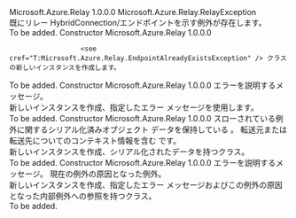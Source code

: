 <Type Name="EndpointAlreadyExistsException" FullName="Microsoft.Azure.Relay.EndpointAlreadyExistsException">
  <TypeSignature Language="C#" Value="public class EndpointAlreadyExistsException : Microsoft.Azure.Relay.RelayException" />
  <TypeSignature Language="ILAsm" Value=".class public auto ansi serializable beforefieldinit EndpointAlreadyExistsException extends Microsoft.Azure.Relay.RelayException" />
  <TypeSignature Language="DocId" Value="T:Microsoft.Azure.Relay.EndpointAlreadyExistsException" />
  <TypeSignature Language="VB.NET" Value="Public Class EndpointAlreadyExistsException&#xA;Inherits RelayException" />
  <TypeSignature Language="F#" Value="type EndpointAlreadyExistsException = class&#xA;    inherit RelayException" />
  <AssemblyInfo>
    <AssemblyName>Microsoft.Azure.Relay</AssemblyName>
    <AssemblyVersion>1.0.0.0</AssemblyVersion>
  </AssemblyInfo>
  <Base>
    <BaseTypeName>Microsoft.Azure.Relay.RelayException</BaseTypeName>
  </Base>
  <Interfaces />
  <Docs>
    <summary>
            既にリレー HybridConnection/エンドポイントを示す例外が存在します。
            </summary>
    <remarks>To be added.</remarks>
  </Docs>
  <Members>
    <Member MemberName=".ctor">
      <MemberSignature Language="C#" Value="public EndpointAlreadyExistsException ();" />
      <MemberSignature Language="ILAsm" Value=".method public hidebysig specialname rtspecialname instance void .ctor() cil managed" />
      <MemberSignature Language="DocId" Value="M:Microsoft.Azure.Relay.EndpointAlreadyExistsException.#ctor" />
      <MemberSignature Language="VB.NET" Value="Public Sub New ()" />
      <MemberType>Constructor</MemberType>
      <AssemblyInfo>
        <AssemblyName>Microsoft.Azure.Relay</AssemblyName>
        <AssemblyVersion>1.0.0.0</AssemblyVersion>
      </AssemblyInfo>
      <Parameters />
      <Docs>
        <summary>
            
                      <see cref="T:Microsoft.Azure.Relay.EndpointAlreadyExistsException" /> クラスの新しいインスタンスを作成します。
</summary>
        <remarks>To be added.</remarks>
      </Docs>
    </Member>
    <Member MemberName=".ctor">
      <MemberSignature Language="C#" Value="public EndpointAlreadyExistsException (string message);" />
      <MemberSignature Language="ILAsm" Value=".method public hidebysig specialname rtspecialname instance void .ctor(string message) cil managed" />
      <MemberSignature Language="DocId" Value="M:Microsoft.Azure.Relay.EndpointAlreadyExistsException.#ctor(System.String)" />
      <MemberSignature Language="VB.NET" Value="Public Sub New (message As String)" />
      <MemberSignature Language="F#" Value="new Microsoft.Azure.Relay.EndpointAlreadyExistsException : string -&gt; Microsoft.Azure.Relay.EndpointAlreadyExistsException" Usage="new Microsoft.Azure.Relay.EndpointAlreadyExistsException message" />
      <MemberType>Constructor</MemberType>
      <AssemblyInfo>
        <AssemblyName>Microsoft.Azure.Relay</AssemblyName>
        <AssemblyVersion>1.0.0.0</AssemblyVersion>
      </AssemblyInfo>
      <Parameters>
        <Parameter Name="message" Type="System.String" />
      </Parameters>
      <Docs>
        <param name="message">エラーを説明するメッセージ。</param>
        <summary>
            新しいインスタンスを作成、<see cref="T:Microsoft.Azure.Relay.EndpointAlreadyExistsException" />指定したエラー メッセージを使用します。
            </summary>
        <remarks>To be added.</remarks>
      </Docs>
    </Member>
    <Member MemberName=".ctor">
      <MemberSignature Language="C#" Value="protected EndpointAlreadyExistsException (System.Runtime.Serialization.SerializationInfo info, System.Runtime.Serialization.StreamingContext context);" />
      <MemberSignature Language="ILAsm" Value=".method familyhidebysig specialname rtspecialname instance void .ctor(class System.Runtime.Serialization.SerializationInfo info, valuetype System.Runtime.Serialization.StreamingContext context) cil managed" />
      <MemberSignature Language="DocId" Value="M:Microsoft.Azure.Relay.EndpointAlreadyExistsException.#ctor(System.Runtime.Serialization.SerializationInfo,System.Runtime.Serialization.StreamingContext)" />
      <MemberSignature Language="VB.NET" Value="Protected Sub New (info As SerializationInfo, context As StreamingContext)" />
      <MemberSignature Language="F#" Value="new Microsoft.Azure.Relay.EndpointAlreadyExistsException : System.Runtime.Serialization.SerializationInfo * System.Runtime.Serialization.StreamingContext -&gt; Microsoft.Azure.Relay.EndpointAlreadyExistsException" Usage="new Microsoft.Azure.Relay.EndpointAlreadyExistsException (info, context)" />
      <MemberType>Constructor</MemberType>
      <AssemblyInfo>
        <AssemblyName>Microsoft.Azure.Relay</AssemblyName>
        <AssemblyVersion>1.0.0.0</AssemblyVersion>
      </AssemblyInfo>
      <Parameters>
        <Parameter Name="info" Type="System.Runtime.Serialization.SerializationInfo" />
        <Parameter Name="context" Type="System.Runtime.Serialization.StreamingContext" />
      </Parameters>
      <Docs>
        <param name="info">スローされている例外に関するシリアル化済みオブジェクト データを保持している <see cref="T:System.Runtime.Serialization.SerializationInfo" />。 </param>
        <param name="context">転送元または転送先についてのコンテキスト情報を含む <see cref="T:System.Runtime.Serialization.StreamingContext" /> です。 </param>
        <summary>
            新しいインスタンスを作成、<see cref="T:Microsoft.Azure.Relay.EndpointAlreadyExistsException" />シリアル化されたデータを持つクラス。
            </summary>
        <remarks>To be added.</remarks>
      </Docs>
    </Member>
    <Member MemberName=".ctor">
      <MemberSignature Language="C#" Value="public EndpointAlreadyExistsException (string message, Exception innerException);" />
      <MemberSignature Language="ILAsm" Value=".method public hidebysig specialname rtspecialname instance void .ctor(string message, class System.Exception innerException) cil managed" />
      <MemberSignature Language="DocId" Value="M:Microsoft.Azure.Relay.EndpointAlreadyExistsException.#ctor(System.String,System.Exception)" />
      <MemberSignature Language="VB.NET" Value="Public Sub New (message As String, innerException As Exception)" />
      <MemberSignature Language="F#" Value="new Microsoft.Azure.Relay.EndpointAlreadyExistsException : string * Exception -&gt; Microsoft.Azure.Relay.EndpointAlreadyExistsException" Usage="new Microsoft.Azure.Relay.EndpointAlreadyExistsException (message, innerException)" />
      <MemberType>Constructor</MemberType>
      <AssemblyInfo>
        <AssemblyName>Microsoft.Azure.Relay</AssemblyName>
        <AssemblyVersion>1.0.0.0</AssemblyVersion>
      </AssemblyInfo>
      <Parameters>
        <Parameter Name="message" Type="System.String" />
        <Parameter Name="innerException" Type="System.Exception" />
      </Parameters>
      <Docs>
        <param name="message">エラーを説明するメッセージ。</param>
        <param name="innerException">現在の例外の原因となった例外。</param>
        <summary>
            新しいインスタンスを作成、<see cref="T:Microsoft.Azure.Relay.EndpointAlreadyExistsException" />指定したエラー メッセージおよびこの例外の原因となった内部例外への参照を持つクラス。
            </summary>
        <remarks>To be added.</remarks>
      </Docs>
    </Member>
  </Members>
</Type>